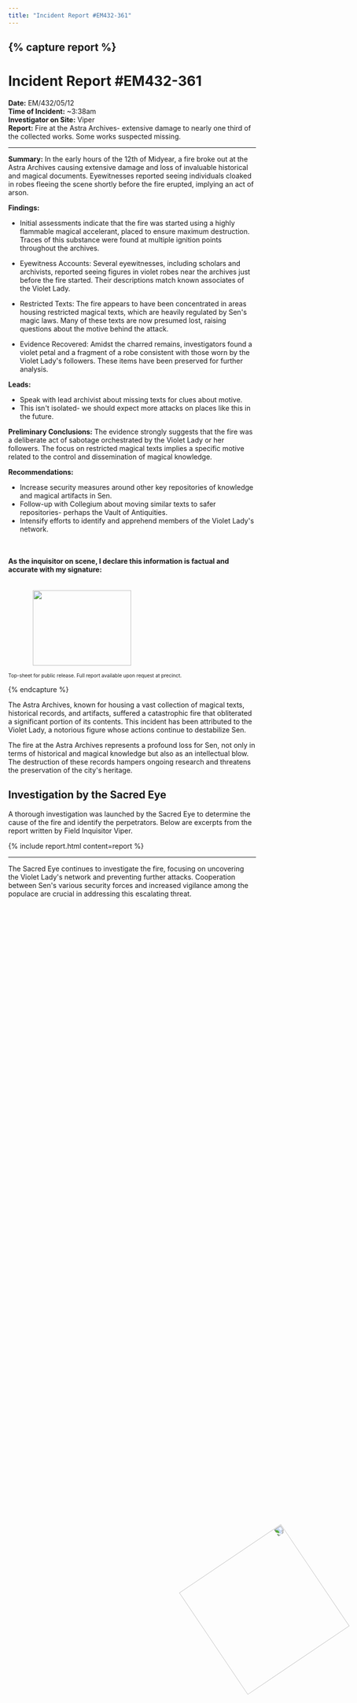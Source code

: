 ```yaml
---
title: "Incident Report #EM432-361"
---
```


{% capture report %}
---
<img style="position: absolute; left: 65%; top: 80%; width: 250px; height: 250px; transform: rotate(56deg); z-index: 3;" src="/sen/assets/images/logos/sacred-eye-seal.png">

# Incident Report #EM432-361
**Date:** EM/432/05/12 <br>
**Time of Incident:** ~3:38am <br>
**Investigator on Site:** Viper <br>
**Report:** Fire at the Astra Archives- extensive damage to nearly one third of the collected works. Some works suspected missing.<br>

---

**Summary:** In the early hours of the 12th of Midyear, a fire broke out at the Astra Archives causing extensive damage and loss of invaluable historical and magical documents. Eyewitnesses reported seeing individuals cloaked in robes fleeing the scene shortly before the fire erupted, implying an act of arson.

**Findings:**

- Initial assessments indicate that the fire was started using a highly flammable magical accelerant, placed to ensure maximum destruction. Traces of this substance were found at multiple ignition points throughout the archives.

- Eyewitness Accounts: Several eyewitnesses, including scholars and archivists, reported seeing figures in violet robes near the archives just before the fire started. Their descriptions match known associates of the Violet Lady.

- Restricted Texts: The fire appears to have been concentrated in areas housing restricted magical texts, which are heavily regulated by Sen's magic laws. Many of these texts are now presumed lost, raising questions about the motive behind the attack.

- Evidence Recovered: Amidst the charred remains, investigators found a violet petal and a fragment of a robe consistent with those worn by the Violet Lady's followers. These items have been preserved for further analysis.

**Leads:**

- Speak with lead archivist about missing texts for clues about motive.
- This isn't isolated- we should expect more attacks on places like this in the future.

**Preliminary Conclusions:** The evidence strongly suggests that the fire was a deliberate act of sabotage orchestrated by the Violet Lady or her followers. The focus on restricted magical texts implies a specific motive related to the control and dissemination of magical knowledge.

**Recommendations:**

- Increase security measures around other key repositories of knowledge and magical artifacts in Sen.
- Follow-up with Collegium about moving similar texts to safer repositories- perhaps the Vault of Antiquities.
- Intensify efforts to identify and apprehend members of the Violet Lady's network.

<br><br>
<b>As the inquisitor on scene, I declare this information is factual and accurate with my signature:</b>
<br><br><br>
<img style="margin-left: 50px; float: left; width: 200px; height: 153px;" src="/sen/assets/images/viper.png">
<br><br><br><br><br><br><br><br><br>
<div style="font-size: 10px;">Top-sheet for public release. Full report available upon request at precinct.</div>

{% endcapture %}

The Astra Archives, known for housing a vast collection of magical texts, historical records, and artifacts, suffered a catastrophic fire that obliterated a significant portion of its contents. This incident has been attributed to the Violet Lady, a notorious figure whose actions continue to destabilize Sen.

<!--more-->

The fire at the Astra Archives represents a profound loss for Sen, not only in terms of historical and magical knowledge but also as an intellectual blow. The destruction of these records hampers ongoing research and threatens the preservation of the city's heritage.

## Investigation by the Sacred Eye

A thorough investigation was launched by the Sacred Eye to determine the cause of the fire and identify the perpetrators. Below are excerpts from the report written by Field Inquisitor Viper.

{% include report.html content=report %}

---
The Sacred Eye continues to investigate the fire, focusing on uncovering the Violet Lady's network and preventing further attacks. Cooperation between Sen's various security forces and increased vigilance among the populace are crucial in addressing this escalating threat.
